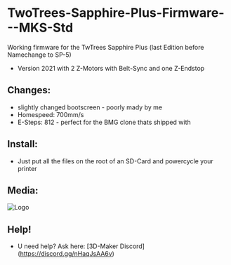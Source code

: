 # TwoTrees-Sapphire-Plus-Firmware---MKS-Std
Working firmware for the TwTrees Sapphire Plus (last Edition before Namechange to SP-5)
- Version 2021 with 2 Z-Motors with Belt-Sync and one Z-Endstop
## Changes:
- slightly changed bootscreen - poorly mady by me
- Homespeed: 700mm/s
- E-Steps: 812 - perfect for the BMG clone thats shipped with
## Install:
- Just put all the files on the root of an SD-Card and powercycle your printer
## Media:
![Logo](https://i.ibb.co/kH4NX9t/logo1.jpg)
## Help!
- U need help? Ask here: [3D-Maker Discord] (https://discord.gg/nHaqJsAA6v)
